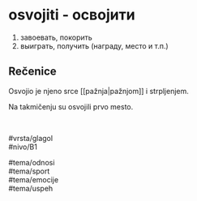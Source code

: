# osvojiti - освојити

1. завоевать, покорить  
2. выиграть, получить (награду, место и т.п.)  

## Rečenice

Osvojio je njeno srce [[pažnja|pažnjom]] i strpljenjem.

Na takmičenju su osvojili prvo mesto.

<br>

#vrsta/glagol  
#nivo/B1  

#tema/odnosi  
#tema/sport  
#tema/emocije  
#tema/uspeh  
